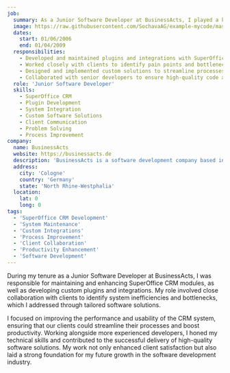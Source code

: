 ```yaml
---
job:
  summary: As a Junior Software Developer at BusinessActs, I played a key role in maintaining and enhancing SuperOffice CRM modules. I developed custom integrations and solutions tailored to client needs, which improved system efficiency and client satisfaction.
  image: https://raw.githubusercontent.com/SochavaAG/example-mycode/master/pens/timeline/images/img-13.png
  dates:
    start: 01/06/2006
    end: 01/04/2009
  responsibilities:
    - Developed and maintained plugins and integrations with SuperOffice CRM.
    - Worked closely with clients to identify pain points and bottlenecks in the CRM system.
    - Designed and implemented custom solutions to streamline processes and improve productivity.
    - Collaborated with senior developers to ensure high-quality code and adherence to project deadlines.
  role: 'Junior Software Developer'
  skills:
    - SuperOffice CRM
    - Plugin Development
    - System Integration
    - Custom Software Solutions
    - Client Communication
    - Problem Solving
    - Process Improvement
company:
  name: BusinessActs
  website: https://businessacts.de
  description: 'BusinessActs is a software development company based in Cologne, Germany, specializing in SuperOffice CRM solutions and custom integrations that enhance business processes.'
  address:
    city: 'Cologne'
    country: 'Germany'
    state: 'North Rhine-Westphalia'
  location:
    lat: 0
    long: 0
tags:
  - 'SuperOffice CRM Development'
  - 'System Maintenance'
  - 'Custom Integrations'
  - 'Process Improvement'
  - 'Client Collaboration'
  - 'Productivity Enhancement'
  - 'Software Development'
---
```


During my tenure as a Junior Software Developer at BusinessActs, I was responsible for maintaining and enhancing SuperOffice CRM modules, as well as developing custom plugins and integrations. My role involved close collaboration with clients to identify system inefficiencies and bottlenecks, which I addressed through tailored software solutions.

I focused on improving the performance and usability of the CRM system, ensuring that our clients could streamline their processes and boost productivity. Working alongside more experienced developers, I honed my technical skills and contributed to the successful delivery of high-quality software solutions. My work not only enhanced client satisfaction but also laid a strong foundation for my future growth in the software development industry.
